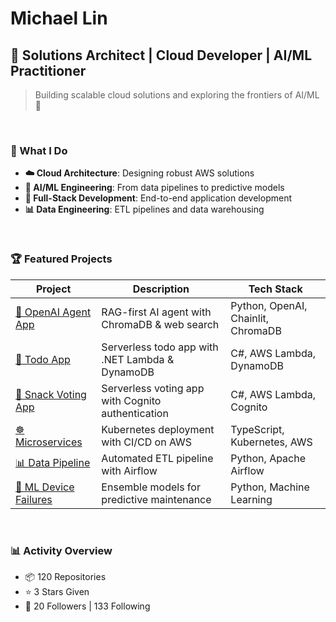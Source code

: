 # Michael Lin

## 🚀 Solutions Architect | Cloud Developer | AI/ML Practitioner

> Building scalable cloud solutions and exploring the frontiers of AI/ML 🌟

<br>

### 🎯 What I Do

- **☁️ Cloud Architecture**: Designing robust AWS solutions
- **🤖 AI/ML Engineering**: From data pipelines to predictive models  
- **🔧 Full-Stack Development**: End-to-end application development
- **📊 Data Engineering**: ETL pipelines and data warehousing

<br>

### 🏆 Featured Projects

| Project | Description | Tech Stack |
|---------|-------------|------------|
| [🤖 OpenAI Agent App](https://github.com/michlin0825/openai-agent-app-20250929) | RAG-first AI agent with ChromaDB & web search | Python, OpenAI, Chainlit, ChromaDB |
| [🎯 Todo App](https://github.com/michlin0825/TodoListApp_Lambda_Public) | Serverless todo app with .NET Lambda & DynamoDB | C#, AWS Lambda, DynamoDB |
| [🍿 Snack Voting App](https://github.com/michlin0825/SnackVotingApp_Cognito_2025-07-27) | Serverless voting app with Cognito authentication | C#, AWS Lambda, Cognito |
| [☸️ Microservices](https://github.com/michlin0825/CDND-Udagram-Review) | Kubernetes deployment with CI/CD on AWS | TypeScript, Kubernetes, AWS |
| [📊 Data Pipeline](https://github.com/michlin0825/DEND-Project-5-Data-Pipeline) | Automated ETL pipeline with Airflow | Python, Apache Airflow |
| [🤖 ML Device Failures](https://github.com/michlin0825/MLND-Project-Capstone-Predicting-Device-Failures) | Ensemble models for predictive maintenance | Python, Machine Learning |

<br>

### 📊 Activity Overview

- 📦 120 Repositories
- ⭐ 3 Stars Given  
- 👥 20 Followers | 133 Following



